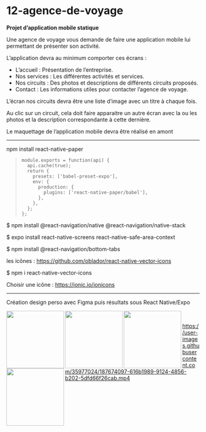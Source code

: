# 12-agence-de-voyage

**Projet d’application mobile statique**

Une agence de voyage vous demande de faire une application mobile lui permettant de présenter son activité.

L’application devra au minimum comporter ces écrans :
- L’accueil : Présentation de l’entreprise.
- Nos services : Les différentes activités et services.
- Nos circuits : Des photos et descriptions de différents circuits proposés.
- Contact : Les informations utiles pour contacter l’agence de voyage.

L’écran nos circuits devra être une liste d’image avec un titre à chaque fois.

Au clic sur un circuit, cela doit faire apparaitre un autre écran avec la ou les photos et la description correspondante à cette dernière.

Le maquettage de l’application mobile devra être réalisé en amont

-----

npm install react-native-paper

>     module.exports = function(api) {
>       api.cache(true);
>       return {
>         presets: ['babel-preset-expo'],
>         env: {
>           production: {
>             plugins: ['react-native-paper/babel'],
>           },
>         },
>       };
>     };

$ npm install @react-navigation/native @react-navigation/native-stack

$ expo install react-native-screens react-native-safe-area-context

$ npm install @react-navigation/bottom-tabs

les icônes : https://github.com/oblador/react-native-vector-icons

$ npm i react-native-vector-icons

Choisir une icône : https://ionic.io/ionicons

---

Création design perso avec Figma puis résultats sous React Native/Expo  

<img src="https://user-images.githubusercontent.com/35977024/187668466-6a3a1f04-600c-4801-a359-1750f00c01b1.jpg" width="150" align="left">
<img src="https://user-images.githubusercontent.com/35977024/187668470-685c4572-c98f-4974-b1a9-9945f8d4f6bd.jpg" width="150" align="left">
<img src="https://user-images.githubusercontent.com/35977024/187668467-fb5a3b9f-b213-4cda-9d13-cd571a663d5b.jpg" width="150" align="left">
<img src="https://user-images.githubusercontent.com/35977024/187668463-8754fd0f-eb44-4f3e-9714-5a5bd2f38399.jpg" width="150" align="left">

<br/>

https://user-images.githubusercontent.com/35977024/187674097-616b1989-9124-4856-b202-5dfd66f26cab.mp4
